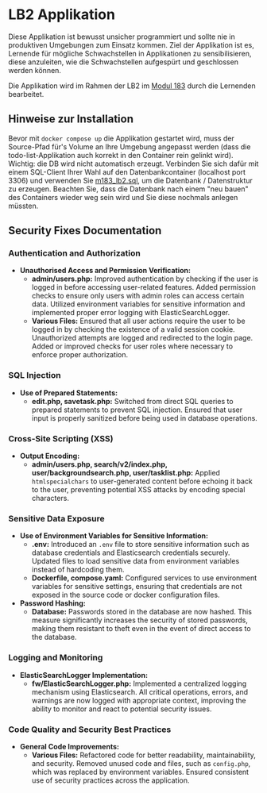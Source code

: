 # LB2 Applikation

Diese Applikation ist bewusst unsicher programmiert und sollte nie in produktiven Umgebungen zum Einsatz kommen. Ziel der Applikation ist es, Lernende für mögliche Schwachstellen in Applikationen zu sensibilisieren, diese anzuleiten, wie die Schwachstellen aufgespürt und geschlossen werden können.

Die Applikation wird im Rahmen der LB2 im [Modul 183](https://gitlab.com/ch-tbz-it/Stud/m183/m183) durch die Lernenden bearbeitet.

## Hinweise zur Installation

Bevor mit `docker compose up` die Applikation gestartet wird, muss der Source-Pfad für's Volume an Ihre Umgebung angepasst werden (dass die todo-list-Applikation auch korrekt in den Container rein gelinkt wird). Wichtig: die DB wird nicht automatisch erzeugt. Verbinden Sie sich dafür mit einem SQL-Client Ihrer Wahl auf den Datenbankcontainer (localhost port 3306) und verwenden Sie [m183_lb2.sql](./m183_lb2.sql), um die Datenbank / Datenstruktur zu erzeugen. Beachten Sie, dass die Datenbank nach einem "neu bauen" des Containers wieder weg sein wird und Sie diese nochmals anlegen müssten.

## Security Fixes Documentation

### Authentication and Authorization

- **Unauthorised Access and Permission Verification:**
  - **admin/users.php:** Improved authentication by checking if the user is logged in before accessing user-related features. Added permission checks to ensure only users with admin roles can access certain data. Utilized environment variables for sensitive information and implemented proper error logging with ElasticSearchLogger.
  - **Various Files:** Ensured that all user actions require the user to be logged in by checking the existence of a valid session cookie. Unauthorized attempts are logged and redirected to the login page. Added or improved checks for user roles where necessary to enforce proper authorization.

### SQL Injection

- **Use of Prepared Statements:**
  - **edit.php, savetask.php:** Switched from direct SQL queries to prepared statements to prevent SQL injection. Ensured that user input is properly sanitized before being used in database operations.

### Cross-Site Scripting (XSS)

- **Output Encoding:**
  - **admin/users.php, search/v2/index.php, user/backgroundsearch.php, user/tasklist.php:** Applied `htmlspecialchars` to user-generated content before echoing it back to the user, preventing potential XSS attacks by encoding special characters.

### Sensitive Data Exposure

- **Use of Environment Variables for Sensitive Information:**
  - **.env:** Introduced an `.env` file to store sensitive information such as database credentials and Elasticsearch credentials securely. Updated files to load sensitive data from environment variables instead of hardcoding them.
  - **Dockerfile, compose.yaml:** Configured services to use environment variables for sensitive settings, ensuring that credentials are not exposed in the source code or docker configuration files.
- **Password Hashing:**
  - **Database:** Passwords stored in the database are now hashed. This measure significantly increases the security of stored passwords, making them resistant to theft even in the event of direct access to the database.

### Logging and Monitoring

- **ElasticSearchLogger Implementation:**
  - **fw/ElasticSearchLogger.php:** Implemented a centralized logging mechanism using Elasticsearch. All critical operations, errors, and warnings are now logged with appropriate context, improving the ability to monitor and react to potential security issues.

### Code Quality and Security Best Practices

- **General Code Improvements:**
  - **Various Files:** Refactored code for better readability, maintainability, and security. Removed unused code and files, such as `config.php`, which was replaced by environment variables. Ensured consistent use of security practices across the application.
